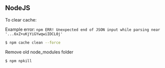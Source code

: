 ## NodeJS

To clear cache:

Example error: `npm ERR! Unexpected end of JSON input while parsing near '...6xZ+uKjYiGYwqwiIDCL0j'`

```bash
$ npm cache clean --force
```

Remove old node_modules folder

```bash
$ npm npkill
```
